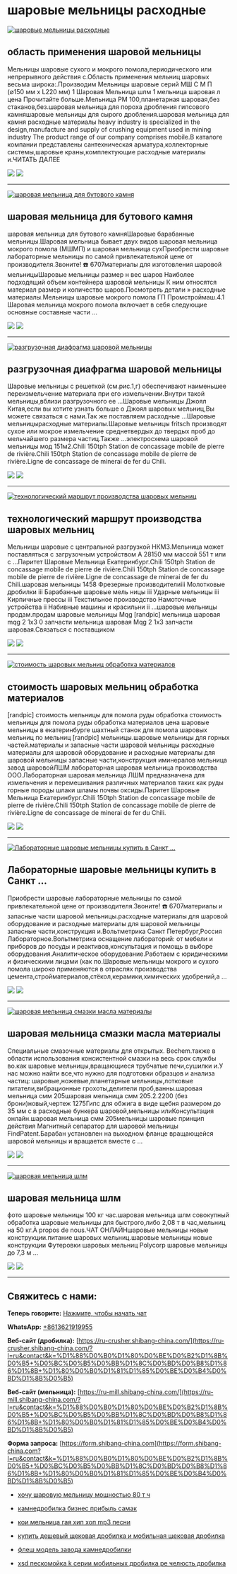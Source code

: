 # шаровые мельницы расходные

<a href="https://swt.shibang-china.com/?l=ru&img&k=%D1%88%D0%B0%D1%80%D0%BE%D0%B2%D1%8B%D0%B5+%D0%BC%D0%B5%D0%BB%D1%8C%D0%BD%D0%B8%D1%86%D1%8B+%D1%80%D0%B0%D1%81%D1%85%D0%BE%D0%B4%D0%BD%D1%8B%D0%B5" target="_blank">![шаровые мельницы расходные](http://static.shibang-china.com/all-800x300/1015.jpg)</a>

## область применения шаровой мельницы
Мельницы шаровые сухого и мокрого помола,периодического или непрерывного действия с.Область применения мельниц шаровых весьма широка:.Производим Мельницы шаровые серий МШ С М П (∅150 мм x L220 мм) 1 Шаровая Мельница шлм 1 мельница шаровая л цена Прочитайте больше.Мельница PM 100,планетарная шаровая,без стаканов,без.шаровая мельница для пороха дробления гипсового камняшаровые мельницы для сырого дробления.шаровая мельница для камня расходные материалы heavy industry is specialized in the design,manufacture and supply of crushing equipment used in mining industry The product range of our company comprises mobile.В каталоге компании представлены сантехническая арматура,коллекторные системы,шаровые краны,комплектующие расходные материалы и.ЧИТАТЬ ДАЛЕЕ


<a href="https://whatsapp.shibangsoft.com/WhatsApp.php" target="_blank" title="WhatsApp">![](http://static.shibang-china.com/icon/whatsapp.png)</a> <a href="https://swt.shibang-china.com/?l=ru&icon&k=%D1%88%D0%B0%D1%80%D0%BE%D0%B2%D1%8B%D0%B5+%D0%BC%D0%B5%D0%BB%D1%8C%D0%BD%D0%B8%D1%86%D1%8B+%D1%80%D0%B0%D1%81%D1%85%D0%BE%D0%B4%D0%BD%D1%8B%D0%B5" target="_blank">![](http://static.shibang-china.com/icon/chat-ru.png)</a>

---

<a href="https://swt.shibang-china.com/?l=ru&img&k=%D1%88%D0%B0%D1%80%D0%BE%D0%B2%D1%8B%D0%B5+%D0%BC%D0%B5%D0%BB%D1%8C%D0%BD%D0%B8%D1%86%D1%8B+%D1%80%D0%B0%D1%81%D1%85%D0%BE%D0%B4%D0%BD%D1%8B%D0%B5" target="_blank">![шаровая мельница для бутового камня](http://static.shibang-china.com/all-800x300/1402.jpg)</a>

## шаровая мельница для бутового камня
шаровая мельница для бутового камняШаровые барабанные мельницы.Шаровая мельница бывает двух видов шаровая мельница мокрого помола (МШМП) и шаровая мельница сухПриобрести шаровые лабораторные мельницы по самой привлекательной цене от производителя.Звоните! ☎️ 6707материалы для изготовления шаровой мельницыШаровые мельницы размер н вес шаров Наиболее подходящий объем контейнера шаровой мельницы К ним относятся материал размер и количество шаров.Посмотреть детали &#187; расходные материалы.Мельницы шаровые мокрого помола ГП Промстроймаш.4.1 Шаровая мельница мокрого помола включает в себя следующие основные составные части …


<a href="https://whatsapp.shibangsoft.com/WhatsApp.php" target="_blank" title="WhatsApp">![](http://static.shibang-china.com/icon/whatsapp.png)</a> <a href="https://swt.shibang-china.com/?l=ru&icon&k=%D1%88%D0%B0%D1%80%D0%BE%D0%B2%D1%8B%D0%B5+%D0%BC%D0%B5%D0%BB%D1%8C%D0%BD%D0%B8%D1%86%D1%8B+%D1%80%D0%B0%D1%81%D1%85%D0%BE%D0%B4%D0%BD%D1%8B%D0%B5" target="_blank">![](http://static.shibang-china.com/icon/chat-ru.png)</a>

---

<a href="https://swt.shibang-china.com/?l=ru&img&k=%D1%88%D0%B0%D1%80%D0%BE%D0%B2%D1%8B%D0%B5+%D0%BC%D0%B5%D0%BB%D1%8C%D0%BD%D0%B8%D1%86%D1%8B+%D1%80%D0%B0%D1%81%D1%85%D0%BE%D0%B4%D0%BD%D1%8B%D0%B5" target="_blank">![разгрузочная диафрагма шаровой мельницы](http://static.shibang-china.com/all-800x300/672.jpg)</a>

## разгрузочная диафрагма шаровой мельницы
Шаровые мельницы с решеткой (см.рис.1,г) обеспечивают наименьшее переизмельчение материала при его измельчении.Внутри такой мельницы,вблизи разгрузочного ее …Шаровые мельницы Джоял Китая,если вы хотите узнать больше о Джоял шаровых мельниц,Вы можете связаться с нами.Так же поставляем расходные …Шаровые мельницырасходные материалы.Шаровые мельницы fritsch производят сухое или мокрое измельчение среднетвердых до твердых проб до мельчайшего размера частиц.Также …электросхема шаровой мельницы мод 151м2.Chili 150tph Station de concassage mobile de pierre de rivi&#232;re.Chili 150tph Station de concassage mobile de pierre de rivi&#232;re.Ligne de concassage de minerai de fer du Chili.


<a href="https://whatsapp.shibangsoft.com/WhatsApp.php" target="_blank" title="WhatsApp">![](http://static.shibang-china.com/icon/whatsapp.png)</a> <a href="https://swt.shibang-china.com/?l=ru&icon&k=%D1%88%D0%B0%D1%80%D0%BE%D0%B2%D1%8B%D0%B5+%D0%BC%D0%B5%D0%BB%D1%8C%D0%BD%D0%B8%D1%86%D1%8B+%D1%80%D0%B0%D1%81%D1%85%D0%BE%D0%B4%D0%BD%D1%8B%D0%B5" target="_blank">![](http://static.shibang-china.com/icon/chat-ru.png)</a>

---

<a href="https://swt.shibang-china.com/?l=ru&img&k=%D1%88%D0%B0%D1%80%D0%BE%D0%B2%D1%8B%D0%B5+%D0%BC%D0%B5%D0%BB%D1%8C%D0%BD%D0%B8%D1%86%D1%8B+%D1%80%D0%B0%D1%81%D1%85%D0%BE%D0%B4%D0%BD%D1%8B%D0%B5" target="_blank">![технологический маршрут производства шаровых мельниц](http://static.shibang-china.com/all-800x300/602.jpg)</a>

## технологический маршрут производства шаровых мельниц
Мельницы шаровые с центральной разгрузкой НКМЗ.Мельница может поставляться с загрузочным устройством А 28150 мм массой 551 т или с …Паритет Шаровые Мельница Екатеринбург.Chili 150tph Station de concassage mobile de pierre de rivi&#232;re.Chili 150tph Station de concassage mobile de pierre de rivi&#232;re.Ligne de concassage de minerai de fer du Chili.шаровая мельницы 1458 Фрезерные производителиiii Молотковые дробилки iii Барабанные шаровые мель ницы iii Ударные мельницы iii Кирпичные прессы iii Текстильное производство Намоточные устройства ii Набивные машины и красильни ii …шаровые мельницы продам.продам шаровые мельницы Mqg [randpic] мельница шаровая mqg 2 1х3 0 запчасти мельница шаровая Mqg 2 1х3 запчасти шаровая.Связаться с поставщиком


<a href="https://whatsapp.shibangsoft.com/WhatsApp.php" target="_blank" title="WhatsApp">![](http://static.shibang-china.com/icon/whatsapp.png)</a> <a href="https://swt.shibang-china.com/?l=ru&icon&k=%D1%88%D0%B0%D1%80%D0%BE%D0%B2%D1%8B%D0%B5+%D0%BC%D0%B5%D0%BB%D1%8C%D0%BD%D0%B8%D1%86%D1%8B+%D1%80%D0%B0%D1%81%D1%85%D0%BE%D0%B4%D0%BD%D1%8B%D0%B5" target="_blank">![](http://static.shibang-china.com/icon/chat-ru.png)</a>

---

<a href="https://swt.shibang-china.com/?l=ru&img&k=%D1%88%D0%B0%D1%80%D0%BE%D0%B2%D1%8B%D0%B5+%D0%BC%D0%B5%D0%BB%D1%8C%D0%BD%D0%B8%D1%86%D1%8B+%D1%80%D0%B0%D1%81%D1%85%D0%BE%D0%B4%D0%BD%D1%8B%D0%B5" target="_blank">![стоимость шаровых мельниц обработка материалов](http://static.shibang-china.com/all-800x300/305.jpg)</a>

## стоимость шаровых мельниц обработка материалов
[randpic] стоимость мельницы для помола руды обработка стоимость мельницы для помола руды обработка материалов цена шаровые мельницы в екатеринбурге шахтный станок для помола шаровых мельниц по мельниц [randpic] мельницы.шаровые мельницы для горных частей.материалы и запасные части шаровой мельницы расходные материалы для шаровой оборудование и расходные материалы для шаровой мельницы запасные части,конструкция иминералов мельница завод шаровойЛШМ лабораторная шаровая мельница производства ООО.Лабораторная шаровая мельница ЛШМ предназначена для измельчения и перемешивания различных материалов таких как руды горные породы шлаки шламы почвы оксиды.Паритет Шаровые Мельница Екатеринбург.Chili 150tph Station de concassage mobile de pierre de rivi&#232;re.Chili 150tph Station de concassage mobile de pierre de rivi&#232;re.Ligne de concassage de minerai de fer du Chili.


<a href="https://whatsapp.shibangsoft.com/WhatsApp.php" target="_blank" title="WhatsApp">![](http://static.shibang-china.com/icon/whatsapp.png)</a> <a href="https://swt.shibang-china.com/?l=ru&icon&k=%D1%88%D0%B0%D1%80%D0%BE%D0%B2%D1%8B%D0%B5+%D0%BC%D0%B5%D0%BB%D1%8C%D0%BD%D0%B8%D1%86%D1%8B+%D1%80%D0%B0%D1%81%D1%85%D0%BE%D0%B4%D0%BD%D1%8B%D0%B5" target="_blank">![](http://static.shibang-china.com/icon/chat-ru.png)</a>

---

<a href="https://swt.shibang-china.com/?l=ru&img&k=%D1%88%D0%B0%D1%80%D0%BE%D0%B2%D1%8B%D0%B5+%D0%BC%D0%B5%D0%BB%D1%8C%D0%BD%D0%B8%D1%86%D1%8B+%D1%80%D0%B0%D1%81%D1%85%D0%BE%D0%B4%D0%BD%D1%8B%D0%B5" target="_blank">![Лабораторные шаровые мельницы купить в Санкт …](http://static.shibang-china.com/all-800x300/70.jpg)</a>

## Лабораторные шаровые мельницы купить в Санкт …
Приобрести шаровые лабораторные мельницы по самой привлекательной цене от производителя.Звоните! ☎️ 6707материалы и запасные части шаровой мельницы.расходные материалы для шаровой оборудование и расходные материалы для шаровой мельницы запасные части,конструкция и.Вольтметрика Санкт Петербург,Россия Лабораторное.Вольтметрика оснащение лабораторий: от мебели и приборов до посуды и реактивов,консультация и помощь в выборе оборудования.Аналитическое оборудование.Работаем с юридическими и физическими лицами (как по.Шаровые мельницы мокрого и сухого помола широко применяются в отраслях производства цемента,стройматериалов,стёкол,керамики,химических удобрений,а …


<a href="https://whatsapp.shibangsoft.com/WhatsApp.php" target="_blank" title="WhatsApp">![](http://static.shibang-china.com/icon/whatsapp.png)</a> <a href="https://swt.shibang-china.com/?l=ru&icon&k=%D1%88%D0%B0%D1%80%D0%BE%D0%B2%D1%8B%D0%B5+%D0%BC%D0%B5%D0%BB%D1%8C%D0%BD%D0%B8%D1%86%D1%8B+%D1%80%D0%B0%D1%81%D1%85%D0%BE%D0%B4%D0%BD%D1%8B%D0%B5" target="_blank">![](http://static.shibang-china.com/icon/chat-ru.png)</a>

---

<a href="https://swt.shibang-china.com/?l=ru&img&k=%D1%88%D0%B0%D1%80%D0%BE%D0%B2%D1%8B%D0%B5+%D0%BC%D0%B5%D0%BB%D1%8C%D0%BD%D0%B8%D1%86%D1%8B+%D1%80%D0%B0%D1%81%D1%85%D0%BE%D0%B4%D0%BD%D1%8B%D0%B5" target="_blank">![шаровая мельница смазки масла материалы](http://static.shibang-china.com/all-800x300/561.jpg)</a>

## шаровая мельница смазки масла материалы
Специальные смазочные материалы для открытых. Bechem.также в области использования консистентной смазки на весь срок службы во.как шаровые мельницы,вращающиеся трубчатые печи,сушилки и.У нас можно найти все,что нужно для подготовки образцов и анализа частиц: шаровые,ножевые,планетарные мельницы,лотковые питатели,вибрационные грохоты,делители проб,ванны.шаровая мельница смм 205шаровая мельница смм 205.2.2200 (без брони)новый,чертеж 1275Гипс для обжига в виде щебня размером до 35 мм с в расходные бункера шаровой,мельницы илиКонсультация онлайн.шаровая мельница смм 205мельницы шаровые принцип действия Магнитный сепаратор для шаровой мельницы FindPatent.Барабан установлен на выходном фланце вращающейся шаровой мельницы и вращается вместе с …


<a href="https://whatsapp.shibangsoft.com/WhatsApp.php" target="_blank" title="WhatsApp">![](http://static.shibang-china.com/icon/whatsapp.png)</a> <a href="https://swt.shibang-china.com/?l=ru&icon&k=%D1%88%D0%B0%D1%80%D0%BE%D0%B2%D1%8B%D0%B5+%D0%BC%D0%B5%D0%BB%D1%8C%D0%BD%D0%B8%D1%86%D1%8B+%D1%80%D0%B0%D1%81%D1%85%D0%BE%D0%B4%D0%BD%D1%8B%D0%B5" target="_blank">![](http://static.shibang-china.com/icon/chat-ru.png)</a>

---

<a href="https://swt.shibang-china.com/?l=ru&img&k=%D1%88%D0%B0%D1%80%D0%BE%D0%B2%D1%8B%D0%B5+%D0%BC%D0%B5%D0%BB%D1%8C%D0%BD%D0%B8%D1%86%D1%8B+%D1%80%D0%B0%D1%81%D1%85%D0%BE%D0%B4%D0%BD%D1%8B%D0%B5" target="_blank">![шаровая мельница шлм](http://static.shibang-china.com/all-800x300/129.jpg)</a>

## шаровая мельница шлм
фото шаровые мельницы 100 кг час.шаровая мельница шлм совокупный обработка шаровые мельницы для быстрого,либо 2,08 т в час,мельниц на 50 кг.&#192; propos de nous.ЧАТ ОНЛАЙНшаровые мельницы новые конструкции.питание шаровых мельниц.шаровые мельницы новые конструкции Футеровки шаровых мельниц Polycorp шаровые мельницы до 7,3 м …

<a href="https://whatsapp.shibangsoft.com/WhatsApp.php" target="_blank" title="WhatsApp">![](http://static.shibang-china.com/icon/whatsapp.png)</a> <a href="https://swt.shibang-china.com/?l=ru&icon&k=%D1%88%D0%B0%D1%80%D0%BE%D0%B2%D1%8B%D0%B5+%D0%BC%D0%B5%D0%BB%D1%8C%D0%BD%D0%B8%D1%86%D1%8B+%D1%80%D0%B0%D1%81%D1%85%D0%BE%D0%B4%D0%BD%D1%8B%D0%B5" target="_blank">![](http://static.shibang-china.com/icon/chat-ru.png)</a>

---
## Свяжитесь с нами:

**Теперь говорите:** [Нажмите, чтобы начать чат](https://swt.shibang-china.com?l=ru&contact&k=%D1%88%D0%B0%D1%80%D0%BE%D0%B2%D1%8B%D0%B5+%D0%BC%D0%B5%D0%BB%D1%8C%D0%BD%D0%B8%D1%86%D1%8B+%D1%80%D0%B0%D1%81%D1%85%D0%BE%D0%B4%D0%BD%D1%8B%D0%B5)

**WhatsApp:**  [+8613621919955](https://whatsapp.shibangsoft.com/WhatsApp.php)

**Веб-сайт (дробилка):** [https://ru-crusher.shibang-china.com/](https://ru-crusher.shibang-china.com/?l=ru&contact&k=%D1%88%D0%B0%D1%80%D0%BE%D0%B2%D1%8B%D0%B5+%D0%BC%D0%B5%D0%BB%D1%8C%D0%BD%D0%B8%D1%86%D1%8B+%D1%80%D0%B0%D1%81%D1%85%D0%BE%D0%B4%D0%BD%D1%8B%D0%B5)

**Веб-сайт (мельница):** [https://ru-mill.shibang-china.com/](https://ru-mill.shibang-china.com/?l=ru&contact&k=%D1%88%D0%B0%D1%80%D0%BE%D0%B2%D1%8B%D0%B5+%D0%BC%D0%B5%D0%BB%D1%8C%D0%BD%D0%B8%D1%86%D1%8B+%D1%80%D0%B0%D1%81%D1%85%D0%BE%D0%B4%D0%BD%D1%8B%D0%B5)

**Форма запроса:** [https://form.shibang-china.com](https://form.shibang-china.com?l=ru&contact&k=%D1%88%D0%B0%D1%80%D0%BE%D0%B2%D1%8B%D0%B5+%D0%BC%D0%B5%D0%BB%D1%8C%D0%BD%D0%B8%D1%86%D1%8B+%D1%80%D0%B0%D1%81%D1%85%D0%BE%D0%B4%D0%BD%D1%8B%D0%B5)

* [хочу шаровую мельницу мощностью 80 т  ч](../121/%D1%85%D0%BE%D1%87%D1%83%20%D1%88%D0%B0%D1%80%D0%BE%D0%B2%D1%83%D1%8E%20%D0%BC%D0%B5%D0%BB%D1%8C%D0%BD%D0%B8%D1%86%D1%83%20%D0%BC%D0%BE%D1%89%D0%BD%D0%BE%D1%81%D1%82%D1%8C%D1%8E%2080%20%D1%82%20%20%D1%87.md)

* [камнедробилка бизнес прибыль самак](../123/%D0%BA%D0%B0%D0%BC%D0%BD%D0%B5%D0%B4%D1%80%D0%BE%D0%B1%D0%B8%D0%BB%D0%BA%D0%B0%20%D0%B1%D0%B8%D0%B7%D0%BD%D0%B5%D1%81%20%D0%BF%D1%80%D0%B8%D0%B1%D1%8B%D0%BB%D1%8C%20%D1%81%D0%B0%D0%BC%D0%B0%D0%BA.md)

* [кои мельница гая хип хоп mp3 песни](../124/%D0%BA%D0%BE%D0%B8%20%D0%BC%D0%B5%D0%BB%D1%8C%D0%BD%D0%B8%D1%86%D0%B0%20%D0%B3%D0%B0%D1%8F%20%D1%85%D0%B8%D0%BF%20%D1%85%D0%BE%D0%BF%20mp3%20%D0%BF%D0%B5%D1%81%D0%BD%D0%B8.md)

* [купить дешевый щековая дробилка и мобильная щековая дробилка](../121/%D0%BA%D1%83%D0%BF%D0%B8%D1%82%D1%8C%20%D0%B4%D0%B5%D1%88%D0%B5%D0%B2%D1%8B%D0%B9%20%D1%89%D0%B5%D0%BA%D0%BE%D0%B2%D0%B0%D1%8F%20%D0%B4%D1%80%D0%BE%D0%B1%D0%B8%D0%BB%D0%BA%D0%B0%20%D0%B8%20%D0%BC%D0%BE%D0%B1%D0%B8%D0%BB%D1%8C%D0%BD%D0%B0%D1%8F%20%D1%89%D0%B5%D0%BA%D0%BE%D0%B2%D0%B0%D1%8F%20%D0%B4%D1%80%D0%BE%D0%B1%D0%B8%D0%BB%D0%BA%D0%B0.md)

* [флеш модель завода камнедробилки](../122/%D1%84%D0%BB%D0%B5%D1%88%20%D0%BC%D0%BE%D0%B4%D0%B5%D0%BB%D1%8C%20%D0%B7%D0%B0%D0%B2%D0%BE%D0%B4%D0%B0%20%D0%BA%D0%B0%D0%BC%D0%BD%D0%B5%D0%B4%D1%80%D0%BE%D0%B1%D0%B8%D0%BB%D0%BA%D0%B8.md)

* [xsd пескомойка k серии мобильных дробилка pe челюсть дробилка](../121/xsd%20%D0%BF%D0%B5%D1%81%D0%BA%D0%BE%D0%BC%D0%BE%D0%B9%D0%BA%D0%B0%20k%20%D1%81%D0%B5%D1%80%D0%B8%D0%B8%20%D0%BC%D0%BE%D0%B1%D0%B8%D0%BB%D1%8C%D0%BD%D1%8B%D1%85%20%D0%B4%D1%80%D0%BE%D0%B1%D0%B8%D0%BB%D0%BA%D0%B0%20pe%20%D1%87%D0%B5%D0%BB%D1%8E%D1%81%D1%82%D1%8C%20%D0%B4%D1%80%D0%BE%D0%B1%D0%B8%D0%BB%D0%BA%D0%B0.md)